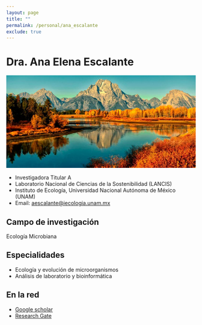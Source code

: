 ```yaml
---
layout: page
title: ""
permalink: /personal/ana_escalante
exclude: true
---
```


# Dra. Ana Elena Escalante

![paisaje_lago](/assets/paisaje_lago.jpeg)

- Investigadora Titular A
- Laboratorio Nacional de Ciencias de la Sostenibilidad (LANCIS)
- Instituto de Ecología, Universidad Nacional Autónoma de México (UNAM)
- Email: aescalante@iecologia.unam.mx


## Campo de investigación

Ecología Microbiana

## Especialidades

- Ecología y evolución de microorganismos
- Análisis de laboratorio y bioinformática

## En la red

- [Google scholar](https://scholar.google.com.mx/citations?user=UQmdPmoAAAAJ&hl=en)
- [Research Gate](https://www.researchgate.net/profile/Ana_Escalante2)
